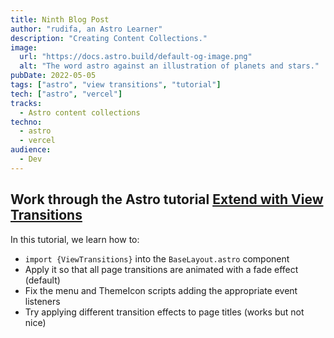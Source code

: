 ```yaml
---
title: Ninth Blog Post
author: "rudifa, an Astro Learner"
description: "Creating Content Collections."
image:
  url: "https://docs.astro.build/default-og-image.png"
  alt: "The word astro against an illustration of planets and stars."
pubDate: 2022-05-05
tags: ["astro", "view transitions", "tutorial"]
tech: ["astro", "vercel"]
tracks:
  - Astro content collections
techno:
  - astro
  - vercel
audience:
  - Dev
---
```


## Work through the Astro tutorial [Extend with View Transitions](https://docs.astro.build/en/tutorials/add-view-transitions/)

In this tutorial, we learn how to:

- `import {ViewTransitions}` into the `BaseLayout.astro` component
- Apply it so that all page transitions are animated with a fade effect (default)
- Fix the menu and ThemeIcon scripts adding the appropriate event listeners
- Try applying different transition effects to page titles (works but not nice)
